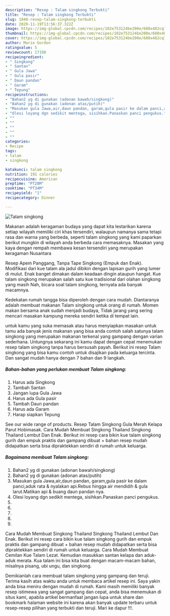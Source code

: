 ```yaml
---
description: "Resep : Talam singkong Terbukti"
title: "Resep : Talam singkong Terbukti"
slug: 1840-resep-talam-singkong-terbukti
date: 2020-11-19T13:56:37.322Z
image: https://img-global.cpcdn.com/recipes/102e753124be200e/680x482cq70/talam-singkong-foto-resep-utama.jpg
thumbnail: https://img-global.cpcdn.com/recipes/102e753124be200e/680x482cq70/talam-singkong-foto-resep-utama.jpg
cover: https://img-global.cpcdn.com/recipes/102e753124be200e/680x482cq70/talam-singkong-foto-resep-utama.jpg
author: Mario Gordon
ratingvalue: 5
reviewcount: 17198
recipeingredient:
- " Singkong"
- " Santan"
- " Gula Jawa"
- " Gula pasir"
- " Daun pandan"
- " Garam"
- " Tepung"
recipeinstructions:
- "Bahan2 yg di gunakan (adonan bawah/singkong)"
- "Bahan2 yg di gunakan (adonan atas/putih)"
- "Masukan gula Jawa,air,daun pandan, garam,gula pasir ke dalam panci,aduk rata &amp; nyalakan api.Rebus hingga air mendidih &amp; gula larut.Matikan api &amp; buang daun pandan nya."
- "Olesi loyang dgn sedikit mentega, sisihkan.Panaskan panci pengukus."
- ""
- ""
- ""
- ""
- ""
categories:
- Recipe
tags:
- talam
- singkong

katakunci: talam singkong 
nutrition: 191 calories
recipecuisine: American
preptime: "PT28M"
cooktime: "PT34M"
recipeyield: "1"
recipecategory: Dinner

---
```



![Talam singkong](https://img-global.cpcdn.com/recipes/102e753124be200e/680x482cq70/talam-singkong-foto-resep-utama.jpg)

Makanan adalah keragaman budaya yang dapat kita lestarikan karena setiap wilayah memiliki ciri khas tersendiri, walaupun namanya sama tetapi rasa dan warna yang berbeda, seperti talam singkong yang kami paparkan berikut mungkin di wilayah anda berbeda cara memasaknya. Masakan yang kaya dengan rempah membawa kesan tersendiri yang merupakan keragaman Nusantara

Resep Apem Panggang, Tanpa Tape Singkong (Empuk dan Enak). Modifikasi dari kue talam ala jadul dibikin dengan lapisan gurih yang lumer di mulut. Enak banget dimakan dalam keadaan dingin ataupun hangat. Kue talam singkong merupakan salah satu kue tradisional dari olahan singkong yang masih Nah, bicara soal talam singkong, ternyata ada banyak macamnya.

Kedekatan rumah tangga bisa diperoleh dengan cara mudah. Diantaranya adalah membuat makanan Talam singkong untuk orang di rumah. Momen makan bersama anak sudah menjadi budaya, Tidak jarang yang sering mencari masakan kampung mereka sendiri ketika di tempat lain.

untuk kamu yang suka memasak atau harus menyiapkan masakan untuk tamu ada banyak jenis makanan yang bisa anda contoh salah satunya talam singkong yang merupakan makanan terkenal yang gampang dengan varian sederhana. Untungnya sekarang ini kamu dapat dengan cepat menemukan resep talam singkong tanpa harus bersusah payah.
Berikut ini resep Talam singkong yang bisa kamu contoh untuk disajikan pada keluarga tercinta. Dan sangat mudah hanya dengan 7 bahan dan 9 langkah.


<!--inarticleads1-->

##### Bahan-bahan yang perlukan membuat Talam singkong:

1. Harus ada  Singkong
1. Tambah  Santan
1. Jangan lupa  Gula Jawa
1. Harus ada  Gula pasir
1. Tambah  Daun pandan
1. Harus ada  Garam
1. Harap siapkan  Tepung


See our wide range of products. Resep Talam Singkong Gula Merah Kelapa Parut Hobimasak. Cara Mudah Membuat Singkong Thailand Singkong Thailand Lembut Dan Enak. Berikut ini resep cara bikin kue talam singkong gurih dan empuk praktis dan gampang dibuat + bahan resep mudah didapatkan serta bisa dipraktekkan sendiri di rumah untuk keluarga. 

<!--inarticleads2-->

##### Bagaimana membuat  Talam singkong:

1. Bahan2 yg di gunakan (adonan bawah/singkong)
1. Bahan2 yg di gunakan (adonan atas/putih)
1. Masukan gula Jawa,air,daun pandan, garam,gula pasir ke dalam panci,aduk rata &amp; nyalakan api.Rebus hingga air mendidih &amp; gula larut.Matikan api &amp; buang daun pandan nya.
1. Olesi loyang dgn sedikit mentega, sisihkan.Panaskan panci pengukus.
1. 
1. 
1. 
1. 
1. 


Cara Mudah Membuat Singkong Thailand Singkong Thailand Lembut Dan Enak. Berikut ini resep cara bikin kue talam singkong gurih dan empuk praktis dan gampang dibuat + bahan resep mudah didapatkan serta bisa dipraktekkan sendiri di rumah untuk keluarga. Cara Mudah Membuat Cemilan Kue Talam Lezat. Kemudian masukkan santan kelapa dan aduk-aduk merata. Kua talam ini bisa kita buat dengan macam-macam bahan, misalnya pisang, ubi ungu, dan singkong. 

Demikianlah cara membuat talam singkong yang gampang dan teruji. Terima kasih atas waktu anda untuk membaca artikel resep ini. Saya yakin anda bisa meniru dengan mudah di rumah. Kami masih memiliki banyak resep istimewa yang sangat gampang dan cepat, anda bisa menemukan di situs kami, apabila artikel bermanfaat jangan lupa untuk share dan bookmark halaman website ini karena akan banyak update terbaru untuk resep-resep pilihan yang terbukti dan teruji. Mari ke dapur !!!. 
